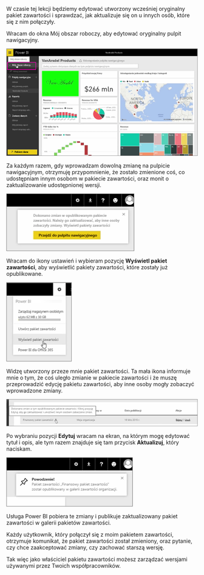 W czasie tej lekcji będziemy edytować utworzony wcześniej oryginalny pakiet zawartości i sprawdzać, jak aktualizuje się on u innych osób, które się z nim połączyły.

Wracam do okna Mój obszar roboczy, aby edytować oryginalny pulpit nawigacyjny.

![Udostępnianie i współpraca w usłudze Power BI](./media/6-4-update-content-pack/pbi_learn06_04myworkspace.png)

Za każdym razem, gdy wprowadzam dowolną zmianę na pulpicie nawigacyjnym, otrzymuję przypomnienie, że zostało zmienione coś, co udostępniam innym osobom w pakiecie zawartości, oraz monit o zaktualizowanie udostępnionej wersji.

![Udostępnianie i współpraca w usłudze Power BI](./media/6-4-update-content-pack/pbi_learn06_04uvmadechanges.png)

Wracam do ikony ustawień i wybieram pozycję **Wyświetl pakiet zawartości**, aby wyświetlić pakiety zawartości, które zostały już opublikowane.

![Udostępnianie i współpraca w usłudze Power BI](./media/6-4-update-content-pack/pbi_learn06_04viewcontpk.png)

Widzę utworzony przeze mnie pakiet zawartości. Ta mała ikona informuje mnie o tym, że coś uległo zmianie w pakiecie zawartości i że muszę przeprowadzić edycję pakietu zawartości, aby inne osoby mogły zobaczyć wprowadzone zmiany.

![Udostępnianie i współpraca w usłudze Power BI](./media/6-4-update-content-pack/pbi_learn06_04updatecontpk.png)

Po wybraniu pozycji **Edytuj** wracam na ekran, na którym mogę edytować tytuł i opis, ale tym razem znajduje się tam przycisk **Aktualizuj**, który naciskam.

![Udostępnianie i współpraca w usłudze Power BI](./media/6-4-update-content-pack/pbi_learn06_04contpksuccess.png)

Usługa Power BI pobiera te zmiany i publikuje zaktualizowany pakiet zawartości w galerii pakietów zawartości.

Każdy użytkownik, który połączył się z moim pakietem zawartości, otrzymuje komunikat, że pakiet zawartości został zmieniony, oraz pytanie, czy chce zaakceptować zmiany, czy zachować starszą wersję.

Tak więc jako właściciel pakietu zawartości możesz zarządzać wersjami używanymi przez Twoich współpracowników.

